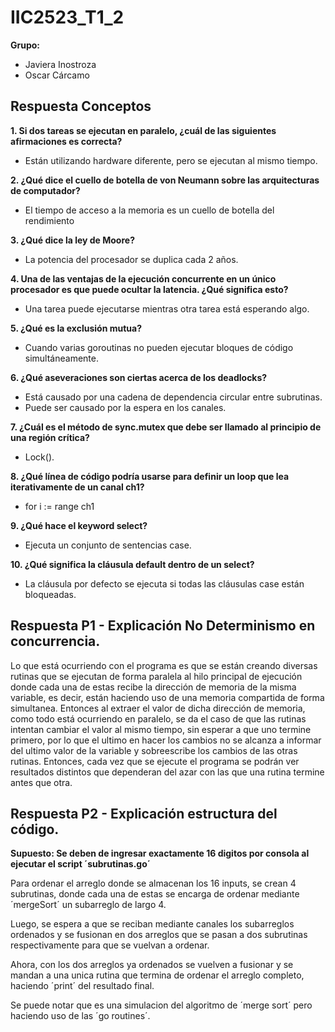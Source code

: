 # IIC2523_T1_2

**Grupo:**
- Javiera Inostroza
- Oscar Cárcamo

## Respuesta Conceptos

**1. Si dos tareas se ejecutan en paralelo, ¿cuál de las siguientes afirmaciones es correcta?**
- Están utilizando hardware diferente, pero se ejecutan al mismo tiempo.

**2. ¿Qué dice el cuello de botella de von Neumann sobre las arquitecturas de computador?**
- El tiempo de acceso a la memoria es un cuello de botella del rendimiento

**3. ¿Qué dice la ley de Moore?**
- La potencia del procesador se duplica cada 2 años.

**4. Una de las ventajas de la ejecución concurrente en un único procesador es que puede ocultar la latencia. ¿Qué significa esto?**
- Una tarea puede ejecutarse mientras otra tarea está esperando algo.


**5. ¿Qué es la exclusión mutua?**
- Cuando varias goroutinas no pueden ejecutar bloques de código simultáneamente.

**6. ¿Qué aseveraciones son ciertas acerca de los deadlocks?**
- Está causado por una cadena de dependencia circular entre subrutinas.
- Puede ser causado por la espera en los canales.

**7. ¿Cuál es el método de sync.mutex que debe ser llamado al principio de una región crítica?**
- Lock().

**8. ¿Qué línea de código podría usarse para definir un loop que lea iterativamente de un canal ch1?**
- for i := range ch1

**9. ¿Qué hace el keyword select?**
- Ejecuta un conjunto de sentencias case.

**10. ¿Qué significa la cláusula default dentro de un select?**
- La cláusula por defecto se ejecuta si todas las cláusulas case están bloqueadas.



## Respuesta P1 - Explicación No Determinismo en concurrencia.

Lo que está ocurriendo con el programa es que se están creando diversas rutinas que se ejecutan de forma paralela al hilo principal de ejecución donde cada una de estas recibe la dirección de memoria de la misma variable, es decir, están haciendo uso de una memoria compartida de forma simultanea. Entonces al extraer el valor de dicha dirección de memoria, como todo está ocurriendo en paralelo, se da el caso de que las rutinas intentan cambiar el valor al mismo tiempo, sin esperar a que uno termine primero, por lo que el ultimo en hacer los cambios no se alcanza a informar del ultimo valor de la variable y sobreescribe los cambios de las otras rutinas.
Entonces, cada vez que se ejecute el programa se podrán ver resultados distintos que dependeran del azar con las que una rutina termine antes que otra.

## Respuesta P2 - Explicación estructura del código.

**Supuesto: Se deben de ingresar exactamente 16 digitos por consola al ejecutar el script ´subrutinas.go´**

Para ordenar el arreglo donde se almacenan los 16 inputs, se crean 4 subrutinas, donde cada una de estas se encarga de ordenar mediante ´mergeSort´ un subarreglo de largo 4. 

Luego, se espera a que se reciban mediante canales los subarreglos ordenados y se fusionan en dos arreglos que se pasan a dos subrutinas respectivamente para que se vuelvan a ordenar.

Ahora, con los dos arreglos ya ordenados se vuelven a fusionar y se mandan a una unica rutina que termina de ordenar el arreglo completo, haciendo ´print´ del resultado final.

Se puede notar que es una simulacion del algoritmo de ´merge sort´ pero haciendo uso de las ´go routines´.
